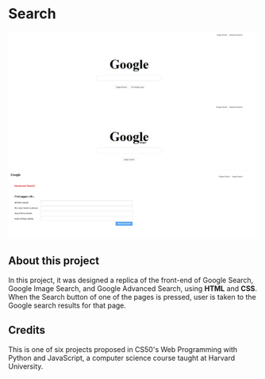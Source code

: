 # Search

![](https://github.com/gabriel-vs/search/blob/master/img/search1.png)
![](https://github.com/gabriel-vs/search/blob/master/img/search2.png)
![](https://github.com/gabriel-vs/search/blob/master/img/search3.png)

## About this project

In this project, it was designed a replica of the front-end of Google Search, Google Image Search, and Google Advanced Search, using **HTML** and **CSS**. When the Search button of one of the pages is pressed, user is taken to the Google search results for that page.

## Credits

This is one of six projects proposed in CS50's Web Programming with Python and JavaScript, a computer science course taught at Harvard University.
